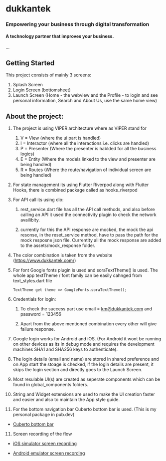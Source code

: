 # dukkantek
### Empowering your business through digital transformation
#### A technology partner that improves your business.

...
## Getting Started

This project consists of mainly 3 screens:
1. Splash Screen
2. Login Screen (bottomsheet)
3. Launch Screen (Home - the webview and the Profile - to login and see personal information, Search and About Us, use the same home view)

## About the project:

1. The project is using VIPER architecture where as VIPER stand for 
    1. V = View (where the ui part is handled)
    2. I = Interactor (where all the interactions i.e. clicks are handled)
    3. P = Presenter (Where the presenter is hablded for all the business logics)
    4. E = Entity (Where the models linked to the view and presenter are being handled)
    5. R = Routes (Where the route/navigation of individual screen are being handled)
    
2. For state management its using Flutter Riverpod along with Flutter Hooks, there is combined package called as hooks_riverpod

3. For API call its using dio: 
    1. rest_service.dart file has all the API call methods, and also before calling an API it used the connectivity plugin to check the network availibity. 

    2. currently for this the API response are mocked, the mock the api resonse, in the reset_service method, have to pass the path for the mock resposne json file. Currentlty all the mock response are added to the assets/mock_response folder. 

4. The color combination is taken from the website (https://www.dukkantek.com/)

5. For font Google fonts plugin is used and soraTextTheme() is used. The whole app textTheme / font family can be easily cahnged from text_styles.dart file 

    `TextTheme get theme => GoogleFonts.soraTextTheme();`

5. Credentials for login:
    1. To check the success part use email = km@dukkantek.com and password = 123456

    2. Apart from the above mentioned combination every other will give failure response. 

6. Google login works for Android and iOS. (For Android it wont be running on other devices as its in debug mode and requires the development machines SHA1 and SHA256 keys to authenticate). 

7. The login details (email and name) are stored in shared preference and on App start the stoage is checked, if the login details are present, it skips the login section and directly goes to the Launch Screen. 

8. Most resulable UI(s) are created as seperate components which can be found in global_components folders. 

9. String and Widget extensions are used to make the UI creation faster and easier and also to maintain the App style guide.

10. For the bottom navigation bar Cuberto bottom bar is used. (This is my personal package in pub.dev)
- [Cuberto bottom bar](https://pub.dev/packages/cuberto_bottom_bar)

11. Screen recording of the flow
- [iOS simulator screen recording](https://drive.google.com/file/d/1YBqbaeI6XvZavvNmDV5nvOZz41QJ2heg/view?usp=sharing)

- [Android emulator screen recording](https://www.veed.io/view/c5ada26e-e974-4649-9ec4-f2cc15d293d2?renderId=60543abf-c1fe-480a-b669-89df3b17940a)